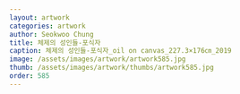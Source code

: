 ```yaml
---
layout: artwork 
categories: artwork 
author: Seokwoo Chung 
title: 체제의 성인들-포식자 
caption: 체제의 성인들-포식자_oil on canvas_227.3×176㎝_2019 
image: /assets/images/artwork/artwork585.jpg 
thumb: /assets/images/artwork/thumbs/artwork585.jpg 
order: 585 
---
```

